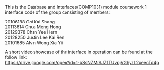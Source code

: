 This is the Database and Interfaces(COMP1031) module coursework 1 interface code of the group consisting of members:  

20106188 Ooi Kai Sheng  
20113614 Chua Meng Hong  
20129378 Chan Yee Hern  
20128250 Justin Lee Kai Ren  
20101685 Alvin Wong Xia Yii  

A short video showcase of the interface in operation can be found at the follow link:  
https://drive.google.com/open?id=1-bSsNZMrSJZ1TUvpjVGhyzL2xeecTd4p
